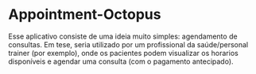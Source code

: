 # Appointment-Octopus

Esse aplicativo consiste de uma ideia muito simples: agendamento de consultas. Em tese, seria utilizado por um profissional da saúde/personal trainer (por exemplo), onde os pacientes podem visualizar os horarios disponíveis e agendar uma consulta (com o pagamento antecipado).
